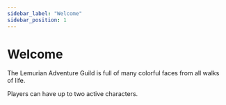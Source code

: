```yaml
---
sidebar_label: "Welcome"
sidebar_position: 1
---
```


# Welcome

The Lemurian Adventure Guild is full of many colorful faces from all walks of life.

Players can have up to two active characters.
